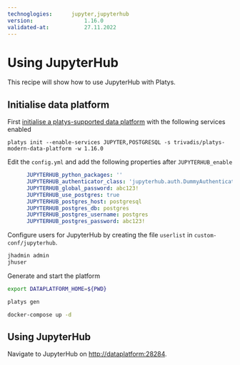 ```yaml
---
technoglogies:      jupyter,jupyterhub
version:				1.16.0
validated-at:			27.11.2022
---
```


# Using JupyterHub

This recipe will show how to use JupyterHub with Platys.

## Initialise data platform

First [initialise a platys-supported data platform](../documentation/getting-started.md) with the following services enabled

```
platys init --enable-services JUPYTER,POSTGRESQL -s trivadis/platys-modern-data-platform -w 1.16.0
```

Edit the `config.yml` and add the following properties after `JUPYTERHUB_enable`

```yaml
      JUPYTERHUB_python_packages: ''
      JUPYTERHUB_authenticator_class: 'jupyterhub.auth.DummyAuthenticator' 
      JUPYTERHUB_global_password: abc123!
      JUPYTERHUB_use_postgres: true
      JUPYTERHUB_postgres_host: postgresql
      JUPYTERHUB_postgres_db: postgres
      JUPYTERHUB_postgres_username: postgres
      JUPYTERHUB_postgres_password: abc123!
```

Configure users for JupyterHub by creating the file `userlist` in `custom-conf/jupyterhub`. 

```bash
jhadmin	admin
jhuser
```

Generate and start the platform

```bash
export DATAPLATFORM_HOME=${PWD}

platys gen

docker-compose up -d
```
 
## Using JupyterHub

Navigate to JupyterHub on <http://dataplatform:28284>. 

